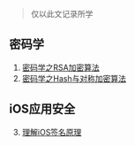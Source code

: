 > 仅以此文记录所学

## 密码学

1. [密码学之RSA加密算法](https://juejin.im/post/5da19510f265da5b7a754840)
2. [密码学之Hash与对称加密算法](https://juejin.im/post/5dad86796fb9a04e3559870e)

## iOS应用安全
3. [理解iOS签名原理](https://juejin.im/post/5db1a7366fb9a02025668bcd)
